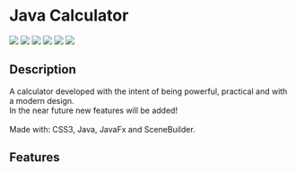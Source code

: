 <h1>Java Calculator</h1>

<img src="https://img.shields.io/badge/Java-Version%2011.0.9-orange">
<img src="https://img.shields.io/badge/codacy/grade/:projectId">
<img src="https://img.shields.io/badge/snyk/vulnerabilities/npm/:packageName">
<img src="https://img.shields.io/badge/symfony/i/grade/:projectUuid">
<img src="https://img.shields.io/badge/eclipse-marketplace/last-update/:name">
<img src="https://img.shields.io/badge/steam/views/:fileId">

<h2>Description</h2>

A calculator developed with the intent of being powerful, practical and with a modern design.
<br>
In the near future new features will be added!
<br><br>
Made with: CSS3, Java, JavaFx and SceneBuilder.

<h2>Features</h2>

